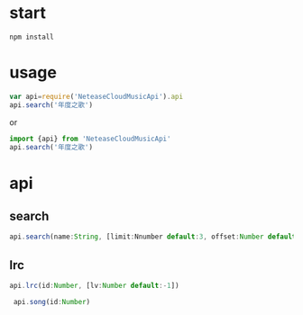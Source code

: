 # start
```
npm install 
```
# usage

```js
var api=require('NeteaseCloudMusicApi').api
api.search('年度之歌')
```
or
```js
import {api} from 'NeteaseCloudMusicApi'
api.search('年度之歌')
```

# api
## search
 ```js
 api.search(name:String, [limit:Nnumber default:3, offset:Number default:0])
 ```

## lrc
 ```js
 api.lrc(id:Number, [lv:Number default:-1])
 ```


 ```js
  api.song(id:Number)
 ```